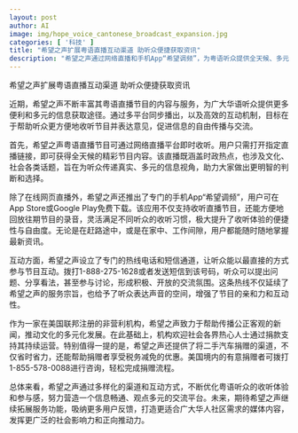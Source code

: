 ```yaml
---
layout: post
author: AI
image: img/hope_voice_cantonese_broadcast_expansion.jpg
categories: [ '科技' ]
title: "希望之声扩展粤语直播互动渠道 助听众便捷获取资讯"
description: "希望之声通过网络直播和手机App“希望调频”，为粤语听众提供全天候、多元化的收听体验，并设立热线电话和短信通道加强互动交流，同时推出二手汽车捐赠服务支持机构运营，致力打造开放的信息交流平台。"
---
```

希望之声扩展粤语直播互动渠道 助听众便捷获取资讯

近期，希望之声不断丰富其粤语直播节目的内容与服务，为广大华语听众提供更多便利和多元的信息获取途径。通过多平台同步播出，以及高效的互动机制，目标在于帮助听众更方便地收听节目并表达意见，促进信息的自由传播与交流。

首先，希望之声粤语直播节目可通过网络直播平台即时收听。用户只需打开指定直播链接，即可获得全天候的精彩节目内容。该直播既涵盖时政热点，也涉及文化、社会各类话题，旨在为听众传递真实、多元的信息视角，助力大家做出更明智的判断和选择。

除了在线网页直播外，希望之声还推出了专门的手机App“希望调频”，用户可在App Store或Google Play免费下载。该应用不仅支持收听直播节目，还能方便地回放往期节目的录音，灵活满足不同听众的收听习惯，极大提升了收听体验的便捷性与自由度。无论是在赶路途中，或是在家中、工作间隙，用户都能随时随地掌握最新资讯。

互动方面，希望之声设立了专门的热线电话和短信通道，让听众能以最直接的方式参与节目互动。拨打1-888-275-1628或者发送短信到该号码，听众可以提出问题、分享看法，甚至参与讨论，形成积极、开放的交流氛围。这条热线不仅延续了希望之声的服务宗旨，也给予了听众表达声音的空间，增强了节目的亲和力和互动性。

作为一家在美国联邦注册的非营利机构，希望之声致力于帮助传播公正客观的新闻，推动文化的多元化发展。在此基础上，机构欢迎社会各界热心人士通过捐款支持其持续运营。特别值得一提的是，希望之声还提供了将二手汽车捐赠的渠道，不仅省时省力，还能帮助捐赠者享受税务减免的优惠。美国境内的有意捐赠者可拨打1-855-578-0088进行咨询，轻松完成捐赠流程。

总体来看，希望之声通过多样化的渠道和互动方式，不断优化粤语听众的收听体验和参与感，努力营造一个信息畅通、观点多元的交流平台。未来，期待希望之声继续拓展服务功能，吸纳更多用户反馈，打造更适合广大华人社区需求的媒体内容，发挥更广泛的社会影响力和正向推动力。